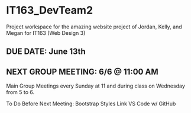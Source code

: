 # IT163_DevTeam2
Project workspace for the amazing website project of Jordan, Kelly, and Megan for IT163 (Web Design 3)


## DUE DATE: June 13th

## NEXT GROUP MEETING: 6/6 @ 11:00 AM
Main Group Meetings every Sunday at 11 and during class on Wednesday from 5 to 6.

To Do Before Next Meeting:
Bootstrap Styles
Link VS Code w/ GitHub
